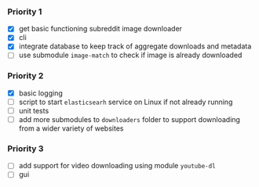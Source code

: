 ### Priority 1

- [x] get basic functioning subreddit image downloader
- [x] cli
- [x] integrate database to keep track of aggregate downloads and metadata
- [ ] use submodule `image-match` to check if image is already downloaded

### Priority 2

- [x] basic logging
- [ ] script to start `elasticsearh` service on Linux if not already running
- [ ] unit tests
- [ ] add more submodules to `downloaders` folder to support downloading from
a wider variety of websites

### Priority 3

- [ ] add support for video downloading using module `youtube-dl`
- [ ] gui
